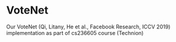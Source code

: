 # VoteNet
Our VoteNet (Qi, Litany, He et al., Facebook Research, ICCV 2019) implementation as part of cs236605 course (Technion)
